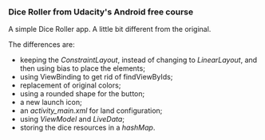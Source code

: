 ### Dice Roller from Udacity's Android free course

A simple Dice Roller app. A little bit different from the original. 

The differences are: 
- keeping the *ConstraintLayout*, instead of changing to *LinearLayout*, and then using bias to place the elements; 
- using ViewBinding to get rid of findViewByIds; 
- replacement of original colors; 
- using a rounded shape for the button;
- a new launch icon;
- an *activity_main.xml* for land configuration;
- using *ViewModel* and *LiveData*;
- storing the dice resources in a *hashMap*.
